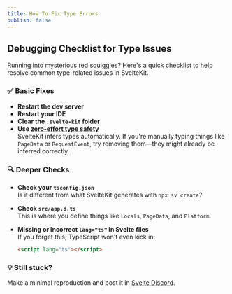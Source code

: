 ```yaml
---
title: How To Fix Type Errors
publish: false
---
```


## Debugging Checklist for Type Issues

Running into mysterious red squiggles? Here's a quick checklist to help resolve common type-related issues in SvelteKit.

### ✅ Basic Fixes

- **Restart the dev server**
- **Restart your IDE**
- **Clear the `.svelte-kit` folder**
- **Use [zero-effort type safety](https://svelte.dev/blog/zero-config-type-safety)**  
  SvelteKit infers types automatically. If you're manually typing things like `PageData` or `RequestEvent`, try removing them—they might already be inferred correctly.

### 🔍 Deeper Checks

- **Check your `tsconfig.json`**  
  Is it different from what SvelteKit generates with `npx sv create`?

- **Check `src/app.d.ts`**  
  This is where you define things like `Locals`, `PageData`, and `Platform`.

- **Missing or incorrect `lang="ts"` in Svelte files**  
  If you forget this, TypeScript won't even kick in:
  ```html
  <script lang="ts"></script>
  ```

### 💡 Still stuck?

Make a minimal reproduction and post it in [Svelte Discord](https://svelte.dev/chat).
